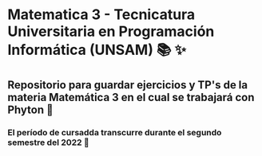 # Matematica 3 - Tecnicatura Universitaria en Programación Informática (UNSAM) :books: :sparkles:

## Repositorio para guardar ejercicios y TP's de la materia Matemática 3 en el cual se trabajará con Phyton :snake:

### El período de cursadda transcurre durante el segundo semestre del 2022 	:date:
